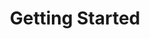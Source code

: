 ---
title: "Getting Started"
permalink: /docs/getting-started/fireping/
key: docs-getting-started-fireping
---